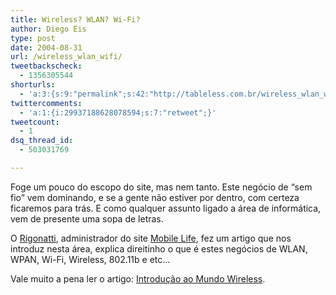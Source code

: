 ```yaml
---
title: Wireless? WLAN? Wi-Fi?
author: Diego Eis
type: post
date: 2004-08-31
url: /wireless_wlan_wifi/
tweetbackscheck:
  - 1356305544
shorturls:
  - 'a:3:{s:9:"permalink";s:42:"http://tableless.com.br/wireless_wlan_wifi";s:7:"tinyurl";s:26:"http://tinyurl.com/3z44gxx";s:4:"isgd";s:19:"http://is.gd/ES7UGK";}'
twittercomments:
  - 'a:1:{i:29937188628078594;s:7:"retweet";}'
tweetcount:
  - 1
dsq_thread_id:
  - 503031769

---
```

Foge um pouco do escopo do site, mas nem tanto. Este negócio de &#8220;sem fio&#8221; vem dominando, e se a gente não estiver por dentro, com certeza ficaremos para trás. E como qualquer assunto ligado a área de informática, vem de presente uma sopa de letras.
              
O [Rigonatti][1], administrador do site [Mobile Life][1], fez um artigo que nos introduz nesta área, explica direitinho o que é estes negócios de WLAN, WPAN, Wi-Fi, Wireless, 802.11b e etc&#8230;
              
Vale muito a pena ler o artigo: [Introdução ao Mundo Wireless][2].

 [1]: http://www.mobilelife.com.br/
 [2]: http://www.mobilelife.com.br/artigos/introducao.asp